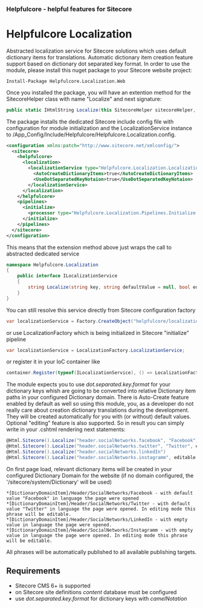 ### Helpfulcore - helpful features for Sitecore
# Helpfulcore Localization
Abstracted localization service for Sitecore solutions which uses default dictionary items for translations. Automatic dictionary item creation feature support based on dictionary dot separated key format.
In order to use the module, please install this nuget package to your Sitecore website project:
```
Install-Package Helpfulcore.Localization.Web
```
Once you installed the package, you will have an extention method for the SitecoreHelper class with name "Localize" and next signature:
```cs
public static IHtmlString Localize(this SitecoreHelper sitecoreHelper, string key, string defaultValue = null, bool editable = false, bool autoCreate = true)
```

The package installs the dedicated Sitecore include config file with configuration for module initialization and the LocalizationService instance to /App_Config/Include/Helpfulcore/Helpfulcore.Localization.config.
```xml
<configuration xmlns:patch="http://www.sitecore.net/xmlconfig/">
  <sitecore>
    <helpfulcore>
      <localization>
        <localizationService type="Helpfulcore.Localization.LocalizationService, Helpfulcore.Localization" singleInstance="true">
          <AutoCreateDictionaryItems>true</AutoCreateDictionaryItems>
          <UseDotSeparatedKeyNotaion>true</UseDotSeparatedKeyNotaion>
        </localizationService>
      </localization>
    </helpfulcore>
    <pipelines>
      <initialize>
        <processor type="Helpfulcore.Localization.Pipelines.Initialize.InitializeLocalizationService, Helpfulcore.Localization" />
      </initialize>
    </pipelines>
  </sitecore>
</configuration>
```
This means that the extension method above just wraps the call to abstracted dedicated service 
```cs
namespace Helpfulcore.Localization
{
    public interface ILocalizationService
    {
        string Localize(string key, string defaultValue = null, bool editable = false, bool autoCreate = true);
    }
}
```
You can still resolve this service directly from Sitecore configuration factory
```cs
var localizationService = Factory.CreateObject("helpfulcore/localization/localizationService", true) as ILocalizationService;
```
or use LocalizationFactory which is being initialized in Sitecore "initialize" pipeline
```cs
var localizationService = LocalizationFactory.LocalizationService;
```
or register it in your IoC container like
```cs
container.Register(typeof(ILocalizationService), () => LocalizationFactory.LocalizationService, Lifestyle.Singleton);
```
The module expects you to use _dot.separated.key.format_ for your dictionary keys whish are going to be converted into relative Dictionary item paths in your configured Dictionary domain.
There is Auto-Create feature enabled by default as well so using this module, you, as a developer do not really care about creation dictionary translations during the development. They will be created automatically for you with (or without) default values.
Optional "editing" feature is also supported.
So in result you can simply write in your .cshtml rendering next statements:
```cs
@Html.Sitecore().Localize("header.socialNetworks.facebook", "Facebook")
@Html.Sitecore().Localize("header.socialNetworks.twitter", "Twitter", editable:true)
@Html.Sitecore().Localize("header.socialNetworks.linkedIn")
@Html.Sitecore().Localize("header.socialNetworks.instagramm", editable:true)
```
On first page load, relevant dictionary items will be created in your configured Dictionary Domain for the website (if no domain configured, the '/sitecore/system/Dictionary' will be used)
```
*[DictionaryDomainItem]/Header/SocialNetworks/Facebook - with default value "Facebook" in language the page were opened
*[DictionaryDomainItem]/Header/SocialNetworks/Twitter - with default value "Twitter" in language the page were opened. In editing mode this phrase will be editable.
*[DictionaryDomainItem]/Header/SocialNetworks/LinkedIn - with empty value in language the page were opened. 
*[DictionaryDomainItem]/Header/SocialNetworks/Instagramm - with empty value in language the page were opened. In editing mode this phrase will be editable.
```
All phrases will be automatically published to all available publishing targets.

## Requirements

* Sitecore CMS 6+ is supported
* on Sitecore site definitions _content_ database must be configured 
* use _dot.separated.key.format_ for dictionary keys with _camelNotation_
